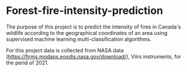 # Forest-fire-intensity-prediction 
The purpose of this project is to predict the intensity of fires in Canada's wildlife according to the geographical coordinates of an area using supervised machine learning multi-classification algorithms.

For this project data is collected from NASA data (https://firms.modaps.eosdis.nasa.gov/download/), Viirs instruments, for the perid of 2021. 

